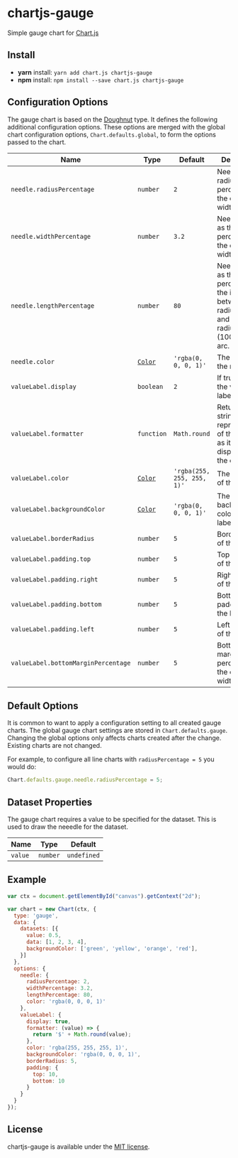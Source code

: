 # chartjs-gauge

Simple gauge chart for [Chart.js](https://www.chartjs.org/)

## Install

- **yarn** install: `yarn add chart.js chartjs-gauge`
- **npm** install: `npm install --save chart.js chartjs-gauge`

<!---
## Documentation

- [Samples](https://codepen.io/???/)
--->
## Configuration Options

The gauge chart is based on the [Doughnut](https://www.chartjs.org/docs/latest/charts/doughnut.html#dataset-properties) type. It  defines the following additional configuration options. These options are merged with the global chart configuration options, `Chart.defaults.global`, to form the options passed to the chart.

| Name | Type | Default | Description
| ---- | ---- | ------- | -----------
| `needle.radiusPercentage` | `number`                                                           | `2`                  | Needle circle radius as the percentage of the chart area width.
| `needle.widthPercentage`  | `number`                                                           | `3.2`                | Needle width as the percentage of the chart area width.
| `needle.lengthPercentage` | `number`                                                           | `80`                 | Needle length as the percentage of the interval between inner radius (0%) and outer radius (100%) of the arc.
| `needle.color`            | [`Color`](https://www.chartjs.org/docs/latest/general/colors.html) | `'rgba(0, 0, 0, 1)'` | The color of the needle.
| `valueLabel.display`         | `boolean`                                                          | `2`                        | If true, display the value label.
| `valueLabel.formatter`       | `function`                                                         | `Math.round`               | Returns the string representation of the value as it should be displayed on the chart.
| `valueLabel.color`                  | [`Color`](https://www.chartjs.org/docs/latest/general/colors.html) | `'rgba(255, 255, 255, 1)'` | The text color of the label.
| `valueLabel.backgroundColor`        | [`Color`](https://www.chartjs.org/docs/latest/general/colors.html) | `'rgba(0, 0, 0, 1)'`       | The background color of the label.
| `valueLabel.borderRadius`           | `number`                                                           | `5`                        | Border radius of the label.
| `valueLabel.padding.top`            | `number`                                                           | `5`                        | Top padding of the label.
| `valueLabel.padding.right`          | `number`                                                           | `5`                        | Right padding of the label.
| `valueLabel.padding.bottom`         | `number`                                                           | `5`                        | Bottom padding of the label.
| `valueLabel.padding.left`           | `number`                                                           | `5`                        | Left padding of the label.
| `valueLabel.bottomMarginPercentage` | `number`                                                           | `5`                        | Bottom margin as the percentage of the chart area width.


## Default Options

It is common to want to apply a configuration setting to all created gauge charts. The global gauge chart settings are stored in `Chart.defaults.gauge`. Changing the global options only affects charts created after the change. Existing charts are not changed.

For example, to configure all line charts with `radiusPercentage = 5` you would do:
```javascript
Chart.defaults.gauge.needle.radiusPercentage = 5;
```

## Dataset Properties

The gauge chart requires a value to be specified for the dataset. This is used to draw the neeedle for the dataset.

| Name | Type | Default
| ---- | ---- | ----
| `value` | `number` | `undefined`


## Example

```javascript
var ctx = document.getElementById("canvas").getContext("2d");

var chart = new Chart(ctx, {
  type: 'gauge',
  data: {
    datasets: [{
      value: 0.5,
      data: [1, 2, 3, 4],
      backgroundColor: ['green', 'yellow', 'orange', 'red'],
    }]
  },
  options: {
    needle: {
      radiusPercentage: 2,
      widthPercentage: 3.2,
      lengthPercentage: 80,
      color: 'rgba(0, 0, 0, 1)'
    },
    valueLabel: {
      display: true,
      formatter: (value) => {
        return '$' + Math.round(value);
      },
      color: 'rgba(255, 255, 255, 1)',
      backgroundColor: 'rgba(0, 0, 0, 1)',
      borderRadius: 5,
      padding: {
        top: 10,
        bottom: 10
      }
    }
  }
});
```

## License

chartjs-gauge is available under the [MIT license](https://opensource.org/licenses/MIT).
